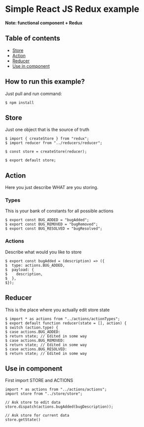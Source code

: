 # Simple React JS Redux example
**Note: functional component + Redux**

## Table of contents
* [Store](#store)
* [Action](#action)
* [Reducer](#reducer)
* [Use in component](#Use-in-component)

## How to run this example?
Just pull and run command:
```
$ npm install
```

## Store
Just one object that is the source of truth
```
$ import { createStore } from "redux";
$ import reducer from "../reducers/reducer";

$ const store = createStore(reducer);

$ export default store;
```

## Action
Here you just describe WHAT are you storing.

### Types
This is your bank of constants for all possible actions
```
$ export const BUG_ADDED = "bugAdded";
$ export const BUG_REMOVED = "bugRemoved";
$ export const BUG_RESOLVED = "bugResolved";
```
### Actions
Describe what would you like to store
```
$ export const bugAdded = (description) => ({
$  type: actions.BUG_ADDED,
$  payload: {
$    description,
$  },
$});
```

## Reducer
This is the place where you actually edit store state
```
$ import * as actions from "../actions/actionTypes";
$ export default function reducer(state = [], action) {
$ switch (action.type) {
$ case actions.BUG_ADDED:
$ return state; // Edited in some way
$ case actions.BUG_REMOVED:
$ return state; // Edited in some way
$ case actions.BUG_RESOLVED:
$ return state; // Edited in some way
```

## Use in component
First import STORE and ACTIONS
```
import * as actions from "../actions/actions";
import store from "../store/store";

// Ask store to edit data
store.dispatch(actions.bugAdded(bugDescription));

// Ask store for current data
store.getState()
```

